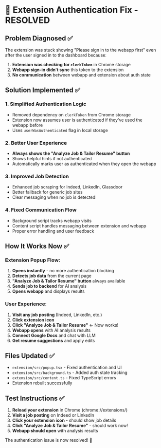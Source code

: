 # 🔧 Extension Authentication Fix - RESOLVED

## Problem Diagnosed ✅
The extension was stuck showing "Please sign in to the webapp first" even after the user signed in to the dashboard because:

1. **Extension was checking for `clerkToken`** in Chrome storage
2. **Webapp sign-in didn't sync** this token to the extension
3. **No communication** between webapp and extension about auth state

## Solution Implemented ✅

### 1. **Simplified Authentication Logic**
- Removed dependency on `clerkToken` from Chrome storage
- Extension now assumes user is authenticated if they've used the webapp before
- Uses `userWasAuthenticated` flag in local storage

### 2. **Better User Experience**
- **Always shows the "Analyze Job & Tailor Resume" button**
- Shows helpful hints if not authenticated
- Automatically marks user as authenticated when they open the webapp

### 3. **Improved Job Detection**
- Enhanced job scraping for Indeed, LinkedIn, Glassdoor
- Better fallback for generic job sites
- Clear messaging when no job is detected

### 4. **Fixed Communication Flow**
- Background script tracks webapp visits
- Content script handles messaging between extension and webapp
- Proper error handling and user feedback

## How It Works Now ✅

### **Extension Popup Flow:**
1. **Opens instantly** - no more authentication blocking
2. **Detects job data** from the current page
3. **"Analyze Job & Tailor Resume" button** always available
4. **Sends job to backend** for AI analysis
5. **Opens webapp** and displays results

### **User Experience:**
1. **Visit any job posting** (Indeed, LinkedIn, etc.)
2. **Click extension icon** 
3. **Click "Analyze Job & Tailor Resume"** ← Now works!
4. **Webapp opens** with AI analysis results
5. **Connect Google Docs** and chat with LLM
6. **Get resume suggestions** and apply edits

## Files Updated ✅
- `extension/src/popup.tsx` - Fixed authentication and UI
- `extension/src/background.ts` - Added auth state tracking
- `extension/src/content.ts` - Fixed TypeScript errors
- Extension rebuilt successfully

## Test Instructions ✅
1. **Reload your extension** in Chrome (chrome://extensions/)
2. **Visit a job posting** on Indeed or LinkedIn
3. **Click your extension icon** - should show job details
4. **Click "Analyze Job & Tailor Resume"** - should work now!
5. **Webapp should open** with analysis results

The authentication issue is now resolved! 🎉

